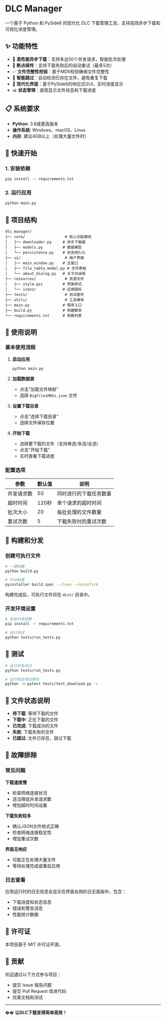 # DLC Manager

一个基于 Python 和 PySide6 的现代化 DLC 下载管理工具，支持高效异步下载和可视化进度管理。

## ✨ 功能特性

- 🚀 **高性能异步下载**：支持多达50个并发请求，智能批次处理
- 🔄 **断点续传**：支持下载失败后的自动重试（最多5次）
- ✅ **文件完整性校验**：基于MD5校验确保文件完整性
- 🎯 **智能跳过**：自动检测已存在文件，避免重复下载
- 🎨 **现代化界面**：基于PySide6的响应式GUI，实时进度显示
- 📊 **状态管理**：直观显示文件状态和下载进度

## 📋 系统要求

- **Python**: 3.8或更高版本
- **操作系统**: Windows、macOS、Linux
- **内存**: 建议4GB以上（处理大量文件时）

## 🚀 快速开始

### 1. 安装依赖
```bash
pip install -r requirements.txt
```

### 2. 运行应用
```bash
python main.py
```

## 📁 项目结构

```
dlc_manager/
├── core/                  # 核心功能模块
│   ├── downloader.py     # 异步下载器
│   ├── models.py         # 数据模型
│   └── persistence.py    # 状态持久化
├── ui/                    # 用户界面
│   ├── main_window.py    # 主窗口
│   ├── file_table_model.py # 文件表格
│   └── about_dialog.py   # 关于对话框
├── resources/             # 资源文件
│   ├── style.qss         # 界面样式
│   └── icons/            # 应用图标
├── tests/                 # 测试套件
├── utils/                 # 工具模块
├── main.py               # 程序入口
├── build.py              # 构建脚本
└── requirements.txt      # 依赖列表
```

## 📖 使用说明

### 基本使用流程

1. **启动应用**
   ```bash
   python main.py
   ```

2. **加载数据源**
   - 点击"加载文件映射"
   - 选择 `BigFilesMD5s.json` 文件

3. **设置下载目录**
   - 点击"选择下载目录"
   - 选择文件保存位置

4. **开始下载**
   - 选择要下载的文件（支持单选/多选/全选）
   - 点击"开始下载"
   - 实时查看下载进度

### 配置选项

| 参数 | 默认值 | 说明 |
|------|--------|------|
| 并发请求数 | 50 | 同时进行的下载任务数量 |
| 超时时间 | 120秒 | 单个请求的超时时间 |
| 批次大小 | 20 | 每批处理的文件数量 |
| 重试次数 | 5 | 下载失败时的重试次数 |

## 🔧 构建和分发

### 创建可执行文件
```bash
# 一键构建
python build.py

# 手动构建
pyinstaller build.spec --clean --noconfirm
```

构建完成后，可执行文件将在 `dist/` 目录中。

### 开发环境设置
```bash
# 安装开发依赖
pip install -r requirements.txt

# 运行测试
python tests/run_tests.py
```

## 🧪 测试

```bash
# 运行所有测试
python tests/run_tests.py

# 运行特定测试模块
python -m pytest tests/test_download.py -v
```

## 📝 文件状态说明

- **待下载**: 等待下载的文件
- **下载中**: 正在下载的文件  
- **已完成**: 下载成功的文件
- **失败**: 下载失败的文件
- **已跳过**: 文件已存在，跳过下载

## 🔧 故障排除

### 常见问题

**下载速度慢**
- 检查网络连接状况
- 适当降低并发请求数
- 增加超时时间设置

**下载失败较多**
- 确认JSON文件格式正确
- 检查网络连接稳定性
- 增加重试次数

**界面无响应**
- 可能正在处理大量文件
- 等待处理完成或重启应用

### 日志查看

应用运行时的日志信息会显示在界面右侧的日志面板中，包含：
- 下载进度和状态信息
- 错误和警告消息
- 性能统计数据

## 📄 许可证

本项目基于 MIT 许可证开源。

## 🤝 贡献

欢迎通过以下方式参与项目：
- 提交 Issue 报告问题
- 提交 Pull Request 改进代码
- 完善文档和测试

---

�� **让DLC下载变得简单高效！**